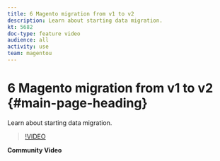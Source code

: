 ```yaml
---
title: 6 Magento migration from v1 to v2
description: Learn about starting data migration.
kt: 5682
doc-type: feature video
audience: all
activity: use
team: magentou
---
```


# 6 Magento migration from v1 to v2 {#main-page-heading}

Learn about starting data migration.

>[!VIDEO](https://video.tv.adobe.com/v/35833?quality=12&learn=on)

**Community Video**